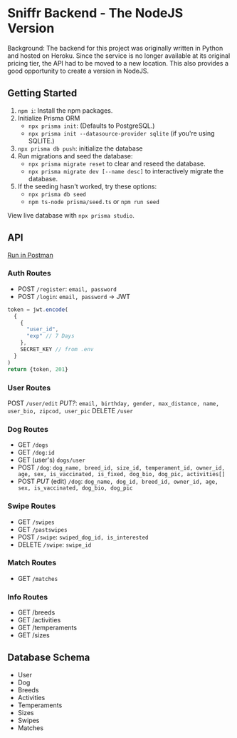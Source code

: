 # Sniffr Backend - The NodeJS Version

Background: The backend for this project was originally written in Python and hosted on Heroku. Since the service is no longer available at its original pricing tier, the API had to be moved to a new location. This also provides a good opportunity to create a version in NodeJS.

## Getting Started

1. `npm i`: Install the npm packages.
2. Initialize Prisma ORM
   * `npx prisma init`: (Defaults to PostgreSQL.)
   * `npx prisma init --datasource-provider sqlite` (if you're using SQLITE.)
3. `npx prisma db push`: initialize the database
4. Run migrations and seed the database:
   * `npx prisma migrate reset` to clear and reseed the database.
   * `npx prisma migrate dev [--name desc]` to interactively migrate the database.
5. If the seeding hasn't worked, try these options:
   * `npx prisma db seed`
   * `npm ts-node prisma/seed.ts` or `npm run seed`

View live database with `npx prisma studio`.

## API

[Run in Postman](https://documenter.getpostman.com/view/12180328/2s83tGnWnR)

### Auth Routes

* POST `/register`: `email, password`
* POST `/login`: `email, password` &rarr; JWT

```js
token = jwt.encode(
  {
    {
      "user_id",
      "exp" // 7 Days
    },
    SECRET_KEY // from .env
  }
)
return {token, 201}
```

### User Routes

POST   `/user/edit` *PUT?*: `email, birthday, gender, max_distance, name, user_bio, zipcod, user_pic`
DELETE `/user`

### Dog Routes

* GET `/dogs`
* GET `/dog:id`
* GET (user's) `dogs/user`
* POST `/dog`: `dog_name, breed_id, size_id, temperament_id, owner_id, age, sex, is_vaccinated, is_fixed, dog_bio, dog_pic, activities[]`
* POST *PUT* (edit) `/dog`: `dog_name, dog_id, breed_id, owner_id, age, sex, is_vaccinated, dog_bio, dog_pic`

### Swipe Routes

* GET    `/swipes`
* GET    `/pastswipes`
* POST   `/swipe`: `swiped_dog_id, is_interested`
* DELETE `/swipe`: `swipe_id`

### Match Routes

* GET `/matches`

### Info Routes

* GET /breeds
* GET /activities
* GET /temperaments
* GET /sizes

## Database Schema

* User
* Dog
* Breeds
* Activities
* Temperaments
* Sizes
* Swipes
* Matches
